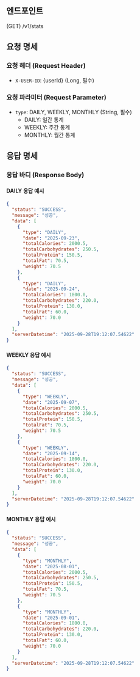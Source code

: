 ## 엔드포인트
(GET) /v1/stats

## 요청 명세
### 요청 헤더 (Request Header)
- `X-USER-ID`: {userId} (Long, 필수)

### 요청 파라미터 (Request Parameter)
- `type`: DAILY, WEEKLY, MONTHLY (String, 필수)  
  - DAILY: 일간 통계
  - WEEKLY: 주간 통계
  - MONTHLY: 월간 통계

## 응답 명세

### 응답 바디 (Response Body)
#### DAILY 응답 예시
```json
{
  "status": "SUCCESS",
  "message": "성공",
  "data": [
    {
      "type": "DAILY",
      "date": "2025-09-23",
      "totalCalories": 2000.5,
      "totalCarbohydrates": 250.5,
      "totalProtein": 150.5,
      "totalFat": 70.5,
      "weight": 70.5
    },
    {
      "type": "DAILY",
      "date": "2025-09-24",
      "totalCalories": 1800.0,
      "totalCarbohydrates": 220.0,
      "totalProtein": 130.0,
      "totalFat": 60.0,
      "weight": 70.0
    }
  ],
  "serverDatetime": "2025-09-28T19:12:07.54622"
}
```
#### WEEKLY 응답 예시
```json
{
  "status": "SUCCESS",
  "message": "성공",
  "data": [
    {
      "type": "WEEKLY",
      "date": "2025-09-07",
      "totalCalories": 2000.5,
      "totalCarbohydrates": 250.5,
      "totalProtein": 150.5,
      "totalFat": 70.5,
      "weight": 70.5
    },
    {
      "type": "WEEKLY",
      "date": "2025-09-14",
      "totalCalories": 1800.0,
      "totalCarbohydrates": 220.0,
      "totalProtein": 130.0,
      "totalFat": 60.0,
      "weight": 70.0
    }
  ],
  "serverDatetime": "2025-09-28T19:12:07.54622"
}
```

#### MONTHLY 응답 예시
```json
{
  "status": "SUCCESS",
  "message": "성공",
  "data": [
    {
      "type": "MONTHLY",
      "date": "2025-08-01",
      "totalCalories": 2000.5,
      "totalCarbohydrates": 250.5,
      "totalProtein": 150.5,
      "totalFat": 70.5,
      "weight": 70.5
    },
    {
      "type": "MONTHLY",
      "date": "2025-09-01",
      "totalCalories": 1800.0,
      "totalCarbohydrates": 220.0,
      "totalProtein": 130.0,
      "totalFat": 60.0,
      "weight": 70.0
    }
  ],
  "serverDatetime": "2025-09-28T19:12:07.54622"
}
```